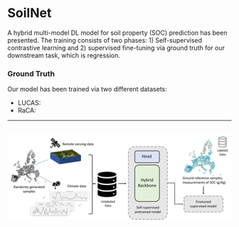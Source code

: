# SoilNet

A hybrid multi-model DL model for soil property (SOC) prediction has been presented. The training consists of two phases: 1) Self-supervised contrastive learning and 2) supervised fine-tuning via ground truth for our downstream task, which is regression.

### Ground Truth
Our model has been trained via two different datasets:
- LUCAS:
- RaCA:





<!-- ## Experiments

| USE_SA | USE_LSTM | USE_SRTM | OC_MAX | **RUN NAME** |
|  :---:  |  :---:   |  :---:   |  :---:   |    :---:    |
|   ✅   |    ❌   |    ✅    |   87   |      RUN_D_2023_05_04_T_13_27_Moien        |
|   ✅   |    ❌   |    ✅    |   87   |      RUN_D_2023_05_08_T_14_17_Nafiseh  |
|        |          |          |        |              |
|        |          |          |        |              |
|        |          |          |        |              |
|        |          |          |        |              |
|        |          |          |        |              |
|        |          |          |        |              |
|        |          |          |        |              |
|        |          |          |        |              | -->







<!-- ### MODEL
- ~~Add Spatial Attention Module~~
- ~~FCNN + Regressor~~
- ~~FCNN + SA + Regressor~~
- ~~LSTM~~
 -->
<!-- ### DATASET
- ~~Add TerraClimate Dataset~~
- ~~Update the ClimateInformation.js (in processing)~~
- ~~Write SRTM + Slope dataset donwlaoder~~ -->

<!-- ### Analysis
- CNN
- CNN + Att 
- CNN + Att + LSTM
- RF with no timeseries data
- RF + timeseries data -->

---
![Graohical_abstract](https://github.com/moienr/SoilNet/blob/d0255c1ce411e631265daf311f1ca0d68b7b0412/readme_imgs/Graphical_abs2.jpg)
---
